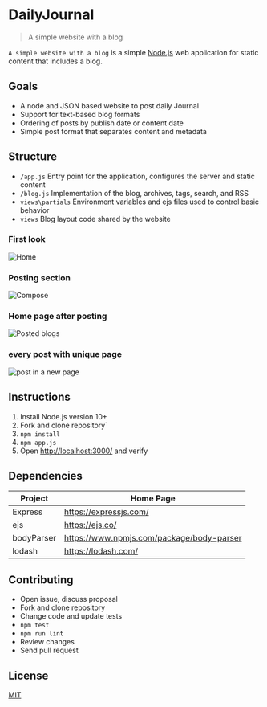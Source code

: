 # DailyJournal

> A simple website with a blog

`A simple website with a blog` is a simple [Node.js](https://nodejs.org/) web application for static content that includes a blog.

## Goals

- A node and JSON based website to post daily Journal
- Support for text-based blog formats
- Ordering of posts by publish date or content date
- Simple post format that separates content and metadata
## Structure

- `/app.js` Entry point for the application, configures the server and static content
- `/blog.js` Implementation of the blog, archives, tags, search, and RSS
- `views\partials` Environment variables and ejs files used to control basic behavior
- `views` Blog layout code shared by the website
### First look
![Home](https://github.com/amolchourasia27/Web-Devlopment-_personal_blog-Site/blob/main/Screenshot%202021-06-20%20134355.png)
### Posting section
![Compose](https://github.com/amolchourasia27/Web-Devlopment-_personal_blog-Site/blob/main/Screenshot%202021-06-20%20134602.png)
### Home page after posting
![Posted blogs](https://github.com/amolchourasia27/Web-Devlopment-_personal_blog-Site/blob/main/Screenshot%202021-06-20%20135352.png)
### every post with unique page
![post in a new page](https://github.com/amolchourasia27/Web-Devlopment-_personal_blog-Site/blob/main/Screenshot%202021-06-20%20134645.png)

## Instructions

1. Install Node.js version 10+
1. Fork and clone repository`
1. `npm install`
1. `npm app.js`
1. Open <http://localhost:3000/> and verify

## Dependencies

| Project      | Home Page                                    |
|--------------|----------------------------------------------|
| Express      | <https://expressjs.com/>                     |
| ejs          | <https://ejs.co/>                            |
| bodyParser   | <https://www.npmjs.com/package/body-parser>  |
| lodash       | <https://lodash.com/>                        |

## Contributing

- Open issue, discuss proposal
- Fork and clone repository
- Change code and update tests
- `npm test`
- `npm run lint`
- Review changes
- Send pull request

## License

[MIT](LICENSE)
